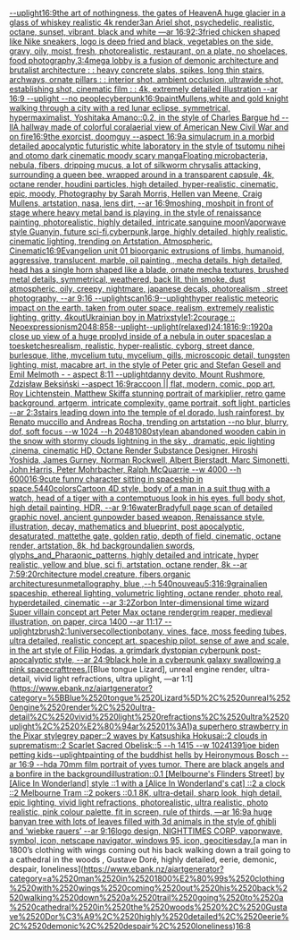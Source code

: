 [--uplight](https://www.ebank.nz/aiartgenerator?category=--uplight)[16:9](https://www.ebank.nz/aiartgenerator?category=16%3A9)[the art of nothingness, the gates of Heaven](https://www.ebank.nz/aiartgenerator?category=the%2520art%2520of%2520nothingness%2C%2520the%2520gates%2520of%2520Heaven)[A huge glacier in a glass of whiskey realistic 4k render](https://www.ebank.nz/aiartgenerator?category=A%2520huge%2520glacier%2520in%2520a%2520glass%2520of%2520whiskey%2520realistic%25204k%2520render)[3](https://www.ebank.nz/aiartgenerator?category=3)[an Ariel shot, psychedelic, realistic, octane, sunset, vibrant, black and white —ar 16:9](https://www.ebank.nz/aiartgenerator?category=an%2520Ariel%2520shot%2C%2520psychedelic%2C%2520realistic%2C%2520octane%2C%2520sunset%2C%2520vibrant%2C%2520black%2520and%2520white%2520%E2%80%94ar%252016%3A9)[2:3](https://www.ebank.nz/aiartgenerator?category=2%3A3)[fried chicken shaped like Nike sneakers, logo is deep fried and black, vegetables on the side, gravy, oily, moist, fresh, photorealistic, restaurant, on a plate, no shoelaces, food photography,](https://www.ebank.nz/aiartgenerator?category=fried%2520chicken%2520shaped%2520like%2520Nike%2520sneakers%2C%2520logo%2520is%2520deep%2520fried%2520and%2520black%2C%2520vegetables%2520on%2520the%2520side%2C%2520gravy%2C%2520oily%2C%2520moist%2C%2520fresh%2C%2520photorealistic%2C%2520restaurant%2C%2520on%2520a%2520plate%2C%2520no%2520shoelaces%2C%2520food%2520photography%2C)[3:4](https://www.ebank.nz/aiartgenerator?category=3%3A4)[mega lobby is a fusion of demonic architecture and brutalist architecture : : heavy concrete slabs, spikes, long thin stairs, archways, ornate pillars : : interior shot, ambient occlusion, ultrawide shot, establishing shot, cinematic film : : 4k, extremely detailed illustration --ar 16:9 --uplight --no people](https://www.ebank.nz/aiartgenerator?category=mega%2520lobby%2520is%2520a%2520fusion%2520of%2520demonic%2520architecture%2520and%2520brutalist%2520architecture%2520%3A%2520%3A%2520heavy%2520concrete%2520slabs%2C%2520spikes%2C%2520long%2520thin%2520stairs%2C%2520archways%2C%2520ornate%2520pillars%2520%3A%2520%3A%2520interior%2520shot%2C%2520ambient%2520occlusion%2C%2520ultrawide%2520shot%2C%2520establishing%2520shot%2C%2520cinematic%2520film%2520%3A%2520%3A%25204k%2C%2520extremely%2520detailed%2520illustration%2520--ar%252016%3A9%2520--uplight%2520--no%2520people)[cyberpunk](https://www.ebank.nz/aiartgenerator?category=cyberpunk)[16:9](https://www.ebank.nz/aiartgenerator?category=16%3A9)[paint](https://www.ebank.nz/aiartgenerator?category=paint)[Mullens,](https://www.ebank.nz/aiartgenerator?category=Mullens%2C)[white and gold knight walking through a city with a red lunar eclipse, symmetrical, hypermaximalist, Yoshitaka Amano::0.2, in the style of Charles Bargue hd --ll](https://www.ebank.nz/aiartgenerator?category=white%2520and%2520gold%2520knight%2520walking%2520through%2520a%2520city%2520with%2520a%2520red%2520lunar%2520eclipse%2C%2520symmetrical%2C%2520hypermaximalist%2C%2520Yoshitaka%2520Amano%3A%3A0.2%2C%2520in%2520the%2520style%2520of%2520Charles%2520Bargue%2520hd%2520--ll)[A hallway made of colorful coral](https://www.ebank.nz/aiartgenerator?category=A%2520hallway%2520made%2520of%2520colorful%2520coral)[aerial view of American New Civil War and on fire](https://www.ebank.nz/aiartgenerator?category=aerial%2520view%2520of%2520American%2520New%2520Civil%2520War%2520and%2520on%2520fire)[16:9](https://www.ebank.nz/aiartgenerator?category=16%3A9)[the exorcist, doomguy --aspect 16:9](https://www.ebank.nz/aiartgenerator?category=the%2520exorcist%2C%2520doomguy%2520--aspect%252016%3A9)[a simulacrum in a morbid detailed apocalyptic futuristic white laboratory in the style of tsutomu nihei and otomo dark cinematic moody scary manga](https://www.ebank.nz/aiartgenerator?category=a%2520simulacrum%2520in%2520a%2520morbid%2520detailed%2520apocalyptic%2520futuristic%2520white%2520laboratory%2520in%2520the%2520style%2520of%2520tsutomu%2520nihei%2520and%2520otomo%2520dark%2520cinematic%2520moody%2520scary%2520manga)[Floating microbacteria, nebula, fibers, dripping mucus, a lot of silkworm chrysalis attacking, surrounding a queen bee, wrapped around in a transparent capsule, 4k, octane render, houdini particles, high detailed, hyper-realistic, cinematic, epic, moody, Photography by Sarah Morris, Hellen van Meene, Craig Mullens, artstation, nasa, lens dirt, --ar 16:9](https://www.ebank.nz/aiartgenerator?category=Floating%2520microbacteria%2C%2520nebula%2C%2520fibers%2C%2520dripping%2520mucus%2C%2520a%2520lot%2520of%2520silkworm%2520chrysalis%2520attacking%2C%2520surrounding%2520a%2520queen%2520bee%2C%2520wrapped%2520around%2520in%2520a%2520transparent%2520capsule%2C%25204k%2C%2520octane%2520render%2C%2520houdini%2520particles%2C%2520high%2520detailed%2C%2520hyper-realistic%2C%2520cinematic%2C%2520epic%2C%2520moody%2C%2520Photography%2520by%2520Sarah%2520Morris%2C%2520Hellen%2520van%2520Meene%2C%2520Craig%2520Mullens%2C%2520artstation%2C%2520nasa%2C%2520lens%2520dirt%2C%2520--ar%252016%3A9)[moshing, moshpit in front of stage where heavy metal band is playing, in the style of renaissance painting, photorealistic, highly detailed, intricate,](https://www.ebank.nz/aiartgenerator?category=moshing%2C%2520moshpit%2520in%2520front%2520of%2520stage%2520where%2520heavy%2520metal%2520band%2520is%2520playing%2C%2520in%2520the%2520style%2520of%2520renaissance%2520painting%2C%2520photorealistic%2C%2520highly%2520detailed%2C%2520intricate%2C)[sanguine moon](https://www.ebank.nz/aiartgenerator?category=sanguine%2520moon)[Vaporwave style Guanyin, future sci-fi,cyberpunk,large, highly detailed, highly realistic. cinematic lighting, trending on Artstation. Atmospheric. Cinematic](https://www.ebank.nz/aiartgenerator?category=Vaporwave%2520style%2520Guanyin%2C%2520future%2520sci-fi%2Ccyberpunk%2Clarge%2C%2520highly%2520detailed%2C%2520highly%2520realistic.%2520cinematic%2520lighting%2C%2520trending%2520on%2520Artstation.%2520Atmospheric.%2520Cinematic)[16:9](https://www.ebank.nz/aiartgenerator?category=16%3A9)[Evangelion unit 01 bioorganic extrusions of limbs, humanoid, aggressive, translucent, marble, oil painting,, mecha details, high detailed, head has a single horn shaped like a blade,  ornate mecha textures, brushed metal details, symmetrical, weathered, back lit, thin smoke, dust atmospheric, oily, creepy, nightmare, japanese decals, photorealism , street photography, --ar 9:16 --uplight](https://www.ebank.nz/aiartgenerator?category=Evangelion%2520unit%252001%2520bioorganic%2520extrusions%2520of%2520limbs%2C%2520humanoid%2C%2520aggressive%2C%2520translucent%2C%2520marble%2C%2520oil%2520painting%2C%2C%2520mecha%2520details%2C%2520high%2520detailed%2C%2520head%2520has%2520a%2520single%2520horn%2520shaped%2520like%2520a%2520blade%2C%2520%2520ornate%2520mecha%2520textures%2C%2520brushed%2520metal%2520details%2C%2520symmetrical%2C%2520weathered%2C%2520back%2520lit%2C%2520thin%2520smoke%2C%2520dust%2520atmospheric%2C%2520oily%2C%2520creepy%2C%2520nightmare%2C%2520japanese%2520decals%2C%2520photorealism%2520%2C%2520street%2520photography%2C%2520--ar%25209%3A16%2520--uplight)[scan](https://www.ebank.nz/aiartgenerator?category=scan)[16:9](https://www.ebank.nz/aiartgenerator?category=16%3A9)[--uplight](https://www.ebank.nz/aiartgenerator?category=--uplight)[hyper realistic meteoric impact on the earth, taken from outer space, realism, extremely realistic lighting, gritty, 4k](https://www.ebank.nz/aiartgenerator?category=hyper%2520realistic%2520meteoric%2520impact%2520on%2520the%2520earth%2C%2520taken%2520from%2520outer%2520space%2C%2520realism%2C%2520extremely%2520realistic%2520lighting%2C%2520gritty%2C%25204k)[out](https://www.ebank.nz/aiartgenerator?category=out)[Ukrainian boy in Matrix](https://www.ebank.nz/aiartgenerator?category=Ukrainian%2520boy%2520in%2520Matrix)[style](https://www.ebank.nz/aiartgenerator?category=style)[1:2](https://www.ebank.nz/aiartgenerator?category=1%3A2)[courage :: Neoexpressionism](https://www.ebank.nz/aiartgenerator?category=courage%2520%3A%3A%2520Neoexpressionism)[2048:858](https://www.ebank.nz/aiartgenerator?category=2048%3A858)[--uplight](https://www.ebank.nz/aiartgenerator?category=--uplight)[--uplight](https://www.ebank.nz/aiartgenerator?category=--uplight)[(relaxed)](https://www.ebank.nz/aiartgenerator?category=%28relaxed%29)[24:18](https://www.ebank.nz/aiartgenerator?category=24%3A18)[](https://www.ebank.nz/aiartgenerator?category=)[16:9](https://www.ebank.nz/aiartgenerator?category=16%3A9)[::](https://www.ebank.nz/aiartgenerator?category=%3A%3A)[1920](https://www.ebank.nz/aiartgenerator?category=1920)[a close up view of a huge proplyd inside of a nebula in outer space](https://www.ebank.nz/aiartgenerator?category=a%2520close%2520up%2520view%2520of%2520a%2520huge%2520proplyd%2520inside%2520of%2520a%2520nebula%2520in%2520outer%2520space)[slap a toe](https://www.ebank.nz/aiartgenerator?category=slap%2520a%2520toe)[sketches](https://www.ebank.nz/aiartgenerator?category=sketches)[realism, realistic, hyper-realistic, cyborg, street dance, burlesque, lithe, mycelium tutu, mycelium, gills, microscopic detail, tungsten lighting, mist, macabre art, in the style of Peter gric and Stefan Gesell and Emil Melmoth - - aspect 8:11 --uplight](https://www.ebank.nz/aiartgenerator?category=realism%2C%2520realistic%2C%2520hyper-realistic%2C%2520cyborg%2C%2520street%2520dance%2C%2520burlesque%2C%2520lithe%2C%2520mycelium%2520tutu%2C%2520mycelium%2C%2520gills%2C%2520microscopic%2520detail%2C%2520tungsten%2520lighting%2C%2520mist%2C%2520macabre%2520art%2C%2520in%2520the%2520style%2520of%2520Peter%2520gric%2520and%2520Stefan%2520Gesell%2520and%2520Emil%2520Melmoth%2520-%2520-%2520aspect%25208%3A11%2520--uplight)[danny devito, Mount Rushmore, Zdzisław Beksiński --aspect 16:9](https://www.ebank.nz/aiartgenerator?category=danny%2520devito%2C%2520Mount%2520Rushmore%2C%2520Zdzis%C5%82aw%2520Beksi%C5%84ski%2520--aspect%252016%3A9)[raccoon || flat, modern, comic, pop art, Roy Lichtenstein, Matthew Skiff](https://www.ebank.nz/aiartgenerator?category=raccoon%2520%7C%7C%2520flat%2C%2520modern%2C%2520comic%2C%2520pop%2520art%2C%2520Roy%2520Lichtenstein%2C%2520Matthew%2520Skiff)[a stunning portrait of markiplier, retro game background, artgerm, intricate complexity, game portrait, soft light, particles --ar 2:3](https://www.ebank.nz/aiartgenerator?category=a%2520stunning%2520portrait%2520of%2520markiplier%2C%2520retro%2520game%2520background%2C%2520artgerm%2C%2520intricate%2520complexity%2C%2520game%2520portrait%2C%2520soft%2520light%2C%2520particles%2520--ar%25202%3A3)[](https://www.ebank.nz/aiartgenerator?category=)[stairs leading down into the temple of el dorado, lush rainforest, by Renato muccillo and Andreas Rocha, trending on artstation --no blur, blurry, dof, soft focus --w 1024 --h 2048](https://www.ebank.nz/aiartgenerator?category=stairs%2520leading%2520down%2520into%2520the%2520temple%2520of%2520el%2520dorado%2C%2520lush%2520rainforest%2C%2520by%2520Renato%2520muccillo%2520and%2520Andreas%2520Rocha%2C%2520trending%2520on%2520artstation%2520--no%2520blur%2C%2520blurry%2C%2520dof%2C%2520soft%2520focus%2520--w%25201024%2520--h%25202048)[1080](https://www.ebank.nz/aiartgenerator?category=1080)[style](https://www.ebank.nz/aiartgenerator?category=style)[an abandoned wooden cabin in the snow with stormy clouds lightning in the sky , dramatic, epic lighting ,cinema, cinematic HD, Octane Render Substance Designer. Hiroshi Yoshida, James Gurney, Norman Rockwell, Albert Bierstadt, Marc Simonetti, John Harris, Peter Mohrbacher, Ralph McQuarrie --w 4000 --h 6000](https://www.ebank.nz/aiartgenerator?category=an%2520abandoned%2520wooden%2520cabin%2520in%2520the%2520snow%2520with%2520stormy%2520clouds%2520lightning%2520in%2520the%2520sky%2520%2C%2520dramatic%2C%2520epic%2520lighting%2520%2Ccinema%2C%2520cinematic%2520HD%2C%2520Octane%2520Render%2520Substance%2520Designer.%2520Hiroshi%2520Yoshida%2C%2520James%2520Gurney%2C%2520Norman%2520Rockwell%2C%2520Albert%2520Bierstadt%2C%2520Marc%2520Simonetti%2C%2520John%2520Harris%2C%2520Peter%2520Mohrbacher%2C%2520Ralph%2520McQuarrie%2520--w%25204000%2520--h%25206000)[16:9](https://www.ebank.nz/aiartgenerator?category=16%3A9)[cute funny character sitting in spaceship in space](https://www.ebank.nz/aiartgenerator?category=cute%2520funny%2520character%2520sitting%2520in%2520spaceship%2520in%2520space)[.5](https://www.ebank.nz/aiartgenerator?category=.5)[440](https://www.ebank.nz/aiartgenerator?category=440)[colors](https://www.ebank.nz/aiartgenerator?category=colors)[Cartoon 4D style, body of a man in a suit thug with a watch, head of a tiger with a contemptuous look in his eyes, full body shot, high detail painting, HDR,  --ar 9:16](https://www.ebank.nz/aiartgenerator?category=Cartoon%25204D%2520style%2C%2520body%2520of%2520a%2520man%2520in%2520a%2520suit%2520thug%2520with%2520a%2520watch%2C%2520head%2520of%2520a%2520tiger%2520with%2520a%2520contemptuous%2520look%2520in%2520his%2520eyes%2C%2520full%2520body%2520shot%2C%2520high%2520detail%2520painting%2C%2520HDR%2C%2520%2520--ar%25209%3A16)[water](https://www.ebank.nz/aiartgenerator?category=water)[Brady](https://www.ebank.nz/aiartgenerator?category=Brady)[full page scan of detailed graphic novel, ancient gunpowder based weapon, Renaissance style, illustration, decay, mathematics and blueprint, post apocalyptic, desaturated, matte](https://www.ebank.nz/aiartgenerator?category=full%2520page%2520scan%2520of%2520detailed%2520graphic%2520novel%2C%2520ancient%2520gunpowder%2520based%2520weapon%2C%2520Renaissance%2520style%2C%2520illustration%2C%2520decay%2C%2520mathematics%2520and%2520blueprint%2C%2520post%2520apocalyptic%2C%2520desaturated%2C%2520matte)[the gate, golden ratio, depth of field, cinematic, octane render, artstation, 8k, hd background](https://www.ebank.nz/aiartgenerator?category=the%2520gate%2C%2520golden%2520ratio%2C%2520depth%2520of%2520field%2C%2520cinematic%2C%2520octane%2520render%2C%2520artstation%2C%25208k%2C%2520hd%2520background)[alien swords, glyphs_and_Pharaonic_patterns, highly detailed and intricate, hyper realistic, yellow and blue, sci fi, artstation, octane render, 8k --ar 7:5](https://www.ebank.nz/aiartgenerator?category=alien%2520swords%2C%2520glyphs_and_Pharaonic_patterns%2C%2520highly%2520detailed%2520and%2520intricate%2C%2520hyper%2520realistic%2C%2520yellow%2520and%2520blue%2C%2520sci%2520fi%2C%2520artstation%2C%2520octane%2520render%2C%25208k%2520--ar%25207%3A5)[9:20](https://www.ebank.nz/aiartgenerator?category=9%3A20)[rchitecture model,creature, fibers,organic architecture](https://www.ebank.nz/aiartgenerator?category=rchitecture%2520model%2Ccreature%2C%2520fibers%2Corganic%2520architecture)[sun](https://www.ebank.nz/aiartgenerator?category=sun)[metallography, blue ,--h 540](https://www.ebank.nz/aiartgenerator?category=metallography%2C%2520blue%2520%2C--h%2520540)[nouveau](https://www.ebank.nz/aiartgenerator?category=nouveau)[5:3](https://www.ebank.nz/aiartgenerator?category=5%3A3)[16:9](https://www.ebank.nz/aiartgenerator?category=16%3A9)[grain](https://www.ebank.nz/aiartgenerator?category=grain)[alien spaceship, ethereal lighting, volumetric lighting, octane render, photo real, hyperdetailed, cinematic --ar 3:2](https://www.ebank.nz/aiartgenerator?category=alien%2520spaceship%2C%2520ethereal%2520lighting%2C%2520volumetric%2520lighting%2C%2520octane%2520render%2C%2520photo%2520real%2C%2520hyperdetailed%2C%2520cinematic%2520--ar%25203%3A2)[Zorbon Inter-dimensional time wizard Super villain concept art Peter Max octane render](https://www.ebank.nz/aiartgenerator?category=Zorbon%2520Inter-dimensional%2520time%2520wizard%2520Super%2520villain%2520concept%2520art%2520Peter%2520Max%2520octane%2520render)[grim reaper, medieval illustration, on paper, circa 1400 --ar 11:17 --uplight](https://www.ebank.nz/aiartgenerator?category=grim%2520reaper%2C%2520medieval%2520illustration%2C%2520on%2520paper%2C%2520circa%25201400%2520--ar%252011%3A17%2520--uplight)[zbrush](https://www.ebank.nz/aiartgenerator?category=zbrush)[2:1](https://www.ebank.nz/aiartgenerator?category=2%3A1)[universe](https://www.ebank.nz/aiartgenerator?category=universe)[collection](https://www.ebank.nz/aiartgenerator?category=collection)[botany, vines, face, moss feeding tubes, ultra detailed, realistic concept art. spaceship pilot. sense of awe and scale, in the art style of Filip Hodas, a grimdark dystopian cyberpunk post-apocalyptic style, --ar 24:9](https://www.ebank.nz/aiartgenerator?category=botany%2C%2520vines%2C%2520face%2C%2520moss%2520feeding%2520tubes%2C%2520ultra%2520detailed%2C%2520realistic%2520concept%2520art.%2520spaceship%2520pilot.%2520sense%2520of%2520awe%2520and%2520scale%2C%2520in%2520the%2520art%2520style%2520of%2520Filip%2520Hodas%2C%2520a%2520grimdark%2520dystopian%2520cyberpunk%2520post-apocalyptic%2520style%2C%2520--ar%252024%3A9)[black hole in a cyberpunk galaxy swallowing a pink spacecraft](https://www.ebank.nz/aiartgenerator?category=black%2520hole%2520in%2520a%2520cyberpunk%2520galaxy%2520swallowing%2520a%2520pink%2520spacecraft)[trees.](https://www.ebank.nz/aiartgenerator?category=trees.)[[Blue tongue Lizard], unreal engine render, ultra-detail, vivid light refractions, ultra uplight, —ar 1:1](https://www.ebank.nz/aiartgenerator?category=%5BBlue%2520tongue%2520Lizard%5D%2C%2520unreal%2520engine%2520render%2C%2520ultra-detail%2C%2520vivid%2520light%2520refractions%2C%2520ultra%2520uplight%2C%2520%E2%80%94ar%25201%3A1)[a superhero strawberry in the Pixar style](https://www.ebank.nz/aiartgenerator?category=a%2520superhero%2520strawberry%2520in%2520the%2520Pixar%2520style)[grey paper::2 waves by Katsushika Hokusai::2 clouds in suprematism::2 Scarlet Sacred Obelisk::5 --h 1415 --w 1024](https://www.ebank.nz/aiartgenerator?category=grey%2520paper%3A%3A2%2520waves%2520by%2520Katsushika%2520Hokusai%3A%3A2%2520clouds%2520in%2520suprematism%3A%3A2%2520Scarlet%2520Sacred%2520Obelisk%3A%3A5%2520--h%25201415%2520--w%25201024)[1391](https://www.ebank.nz/aiartgenerator?category=1391)[joe biden petting kids](https://www.ebank.nz/aiartgenerator?category=joe%2520biden%2520petting%2520kids)[--uplight](https://www.ebank.nz/aiartgenerator?category=--uplight)[painting of the buddhist hells by Heironymous Bosch --ar 16:9 --hd](https://www.ebank.nz/aiartgenerator?category=painting%2520of%2520the%2520buddhist%2520hells%2520by%2520Heironymous%2520Bosch%2520--ar%252016%3A9%2520--hd)[a 70mm film portrait of yves tumor. There are black angels and a bonfire in the background](https://www.ebank.nz/aiartgenerator?category=a%252070mm%2520film%2520portrait%2520of%2520yves%2520tumor.%2520There%2520are%2520black%2520angels%2520and%2520a%2520bonfire%2520in%2520the%2520background)[illustration](https://www.ebank.nz/aiartgenerator?category=illustration)[::0.1 [Melbourne's Flinders Street] by [Alice In Wonderland] style ::1 with a [Alice In Wonderland's cat] ::2 a clock ::2 Melbourne Tram ::2 pokers ::0.1 8K, ultra-detail, sharp look, high detail, epic lighting, vivid light refractions, photorealistic, ultra realistic, photo realistic, pink colour palette, fit in screen, rule of thirds, —ar 16:9](https://www.ebank.nz/aiartgenerator?category=%3A%3A0.1%2520%5BMelbourne%27s%2520Flinders%2520Street%5D%2520by%2520%5BAlice%2520In%2520Wonderland%5D%2520style%2520%3A%3A1%2520with%2520a%2520%5BAlice%2520In%2520Wonderland%27s%2520cat%5D%2520%3A%3A2%2520a%2520clock%2520%3A%3A2%2520Melbourne%2520Tram%2520%3A%3A2%2520pokers%2520%3A%3A0.1%25208K%2C%2520ultra-detail%2C%2520sharp%2520look%2C%2520high%2520detail%2C%2520epic%2520lighting%2C%2520vivid%2520light%2520refractions%2C%2520photorealistic%2C%2520ultra%2520realistic%2C%2520photo%2520realistic%2C%2520pink%2520colour%2520palette%2C%2520fit%2520in%2520screen%2C%2520rule%2520of%2520thirds%2C%2520%E2%80%94ar%252016%3A9)[a huge banyan tree with lots of leaves filled with 3d animals in the style of ghibli and ‘wiebke rauers’  --ar 9:16](https://www.ebank.nz/aiartgenerator?category=a%2520huge%2520banyan%2520tree%2520with%2520lots%2520of%2520leaves%2520filled%2520with%25203d%2520animals%2520in%2520the%2520style%2520of%2520ghibli%2520and%2520%E2%80%98wiebke%2520rauers%E2%80%99%2520%2520--ar%25209%3A16)[logo design, NIGHTTIMES CORP, vaporwave, symbol, icon, netscape navigator, windows 95, icon, geocities](https://www.ebank.nz/aiartgenerator?category=logo%2520design%2C%2520NIGHTTIMES%2520CORP%2C%2520vaporwave%2C%2520symbol%2C%2520icon%2C%2520netscape%2520navigator%2C%2520windows%252095%2C%2520icon%2C%2520geocities)[day.](https://www.ebank.nz/aiartgenerator?category=day.)[a man in 1800’s clothing with wings coming out his back walking down a trail going to a cathedral in the woods , Gustave Doré, highly detailed, eerie, demonic, despair, loneliness](https://www.ebank.nz/aiartgenerator?category=a%2520man%2520in%25201800%E2%80%99s%2520clothing%2520with%2520wings%2520coming%2520out%2520his%2520back%2520walking%2520down%2520a%2520trail%2520going%2520to%2520a%2520cathedral%2520in%2520the%2520woods%2520%2C%2520Gustave%2520Dor%C3%A9%2C%2520highly%2520detailed%2C%2520eerie%2C%2520demonic%2C%2520despair%2C%2520loneliness)[16:8](https://www.ebank.nz/aiartgenerator?category=16%3A8)